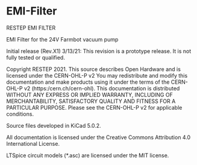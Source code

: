 # EMI-Filter
RESTEP EMI FILTER

EMI Filter for the 24V Farmbot vacuum pump

Initial release (Rev.X1) 3/13/21: This revision is a prototype release. It is not fully tested or qualified.

Copyright RESTEP 2021.
This source describes Open Hardware and is licensed under the CERN-OHL-P v2
You may redistribute and modify this documentation and make products
using it under the terms of the CERN-OHL-P v2 (https:/cern.ch/cern-ohl).
This documentation is distributed WITHOUT ANY EXPRESS OR IMPLIED
WARRANTY, INCLUDING OF MERCHANTABILITY, SATISFACTORY QUALITY
AND FITNESS FOR A PARTICULAR PURPOSE. Please see the CERN-OHL-P v2
for applicable conditions.

Source files developed in KiCad 5.0.2.

All documentation is licensed under the Creative Commons Attribution 4.0 International License.

LTSpice circuit models (*.asc) are licensed under the MIT license.
